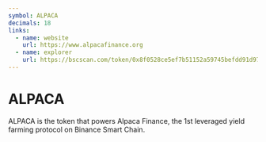 ```yaml
---
symbol: ALPACA
decimals: 18
links:
  - name: website
    url: https://www.alpacafinance.org
  - name: explorer
    url: https://bscscan.com/token/0x8f0528ce5ef7b51152a59745befdd91d97091d2f
---
```


# ALPACA

ALPACA is the token that powers Alpaca Finance, the 1st leveraged yield farming protocol on Binance Smart Chain.
